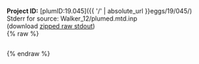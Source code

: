 **Project ID:** [plumID:19.045]({{ '/' | absolute_url }}eggs/19/045/)  
Stderr for source:  Walker_12/plumed.mtd.inp   
(download [zipped raw stdout](plumed.mtd.inp.plumed.stdout.txt.zip))  
{% raw %}
<pre>
</pre>
{% endraw %}

